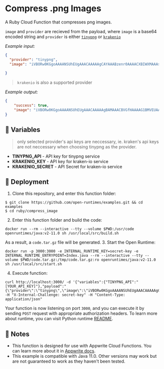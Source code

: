 # Compress .png Images

A Ruby Cloud Function that compresses png images.


`image` and `provider` are recieved from the payload, where `image` is a base64 encoded string and `provider` is either [`tinypng`](https://tinypng.com) or [`krakenio`](https://kraken.io)

_Example input:_

```json
{
  "provider": "tinypng",
  "image": "iVBORw0KGgoAAAANSUhEUgAAACAAAAAgCAYAAABzenr0AAAACXBIWXMAAAsTAAALEwEAmpwYAAAAf0lEQVR4nO2Wuw2AMAxEbw1gpMwDDMBcGQpooDKydGVAoXCK6J7k6qyc83MCCFGP/Yz+CkDF4KHmjgowbQF0CKFrCDUiwztqxabHCL0/xwcNhoI2UdsjC8g0mQvaSs1zwkg0uQAsAEaGm9/UPCeU7eMj6loTEpf6ZOQWMxd98gAhZnS6XEZcNQAAAABJRU5ErkJggg==",
    
}
```

> `krakenio` is also a supported provider

_Example output:_

```json
{
    "success": true,
    "image": "iVBORw0KGgoAAAANSUhEUgAAACAAAAAgBAMAAACBVGfHAAAAG1BMVEUAAAAAAAAAAAAAAAAAAAAAAAAAAAAAAAAAAACUUeIgAAAACHRSTlMA8712Sxr5g97cFtUAAAA9SURBVCjPY6Aa6AADfAIcDSA8KoBTgLGVgSFCAEmAqZmBwUIBSYClzTQ4wwE52Cs6OtpR4oFFUciBerEKAP58HnyLtZsYAAAAAElFTkSuQmCC"
}
```

## 📝 Variables

> only selected provider's api keys are neccessary, ie. kraken's api keys are not neccessary when choosing tinypng as the provider.

- **TINYPNG_API** - API key for tinypng service
- **KRAKENIO_KEY** - API key for kraken-io service
- **KRAKENIO_SECRET** - API Secret for kraken-io service

## 🚀 Deployment

1. Clone this repository, and enter this function folder:

```
$ git clone https://github.com/open-runtimes/examples.git && cd examples
$ cd ruby/compress_image
```

2. Enter this function folder and build the code:
```
docker run --rm --interactive --tty --volume $PWD:/usr/code openruntimes/java:v2-11.0 sh /usr/local/src/build.sh
```
As a result, a `code.tar.gz` file will be generated.
3. Start the Open Runtime:
```
docker run -p 3000:3000 -e INTERNAL_RUNTIME_KEY=secret-key -e INTERNAL_RUNTIME_ENTRYPOINT=Index.java --rm --interactive --tty --volume $PWD/code.tar.gz:/tmp/code.tar.gz:ro openruntimes/java:v2-11.0 sh /usr/local/src/start.sh
```

4. Execute function:

```shell
curl http://localhost:3000/ -d '{"variables":{"TINYPNG_API":"[YOUR_API_KEY]"},"payload":"{\"provider\":\"tinypng\",\"image\":\"iVBORw0KGgoAAAANSUhEUgAAACAAAAAgCAYAAABzenr0AAAACXBIWXMAAAsTAAALEwEAmpwYAAAAf0lEQVR4nO2Wuw2AMAxEbw1gpMwDDMBcGQpooDKydGVAoXCK6J7k6qyc83MCCFGP/Yz+CkDF4KHmjgowbQF0CKFrCDUiwztqxabHCL0/xwcNhoI2UdsjC8g0mQvaSs1zwkg0uQAsAEaGm9/UPCeU7eMj6loTEpf6ZOQWMxd98gAhZnS6XEZcNQAAAABJRU5ErkJggg==\"}"}' -H "X-Internal-Challenge: secret-key" -H "Content-Type: application/json"
```

Your function is now listening on port `3000`, and you can execute it by sending `POST` request with appropriate authorization headers. To learn more about runtime, you can visit Python runtime [README](https://github.com/open-runtimes/open-runtimes/tree/main/runtimes/java-11.0).

## 📝 Notes
- This function is designed for use with Appwrite Cloud Functions. You can learn more about it in [Appwrite docs](https://appwrite.io/docs/functions).
- This example is compatible with Java 11.0. Other versions may work but are not guaranteed to work as they haven't been tested.